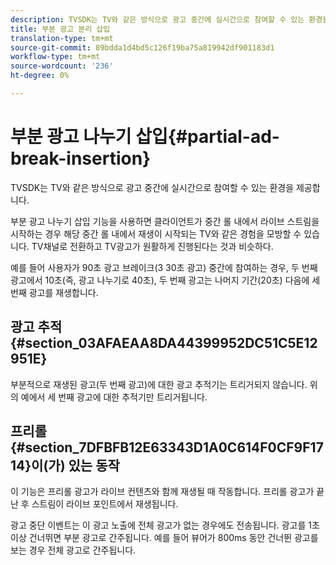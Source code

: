 ```yaml
---
description: TVSDK는 TV와 같은 방식으로 광고 중간에 실시간으로 참여할 수 있는 환경을 제공합니다.
title: 부분 광고 분리 삽입
translation-type: tm+mt
source-git-commit: 89bdda1d4bd5c126f19ba75a819942df901183d1
workflow-type: tm+mt
source-wordcount: '236'
ht-degree: 0%

---
```



# 부분 광고 나누기 삽입{#partial-ad-break-insertion}

TVSDK는 TV와 같은 방식으로 광고 중간에 실시간으로 참여할 수 있는 환경을 제공합니다.

부분 광고 나누기 삽입 기능을 사용하면 클라이언트가 중간 롤 내에서 라이브 스트림을 시작하는 경우 해당 중간 롤 내에서 재생이 시작되는 TV와 같은 경험을 모방할 수 있습니다. TV채널로 전환하고 TV광고가 원활하게 진행된다는 것과 비슷하다.

예를 들어 사용자가 90초 광고 브레이크(3 30초 광고) 중간에 참여하는 경우, 두 번째 광고에서 10초(즉, 광고 나누기로 40초), 두 번째 광고는 나머지 기간(20초) 다음에 세 번째 광고를 재생합니다.

## 광고 추적 {#section_03AFAEAA8DA44399952DC51C5E12951E}

부분적으로 재생된 광고(두 번째 광고)에 대한 광고 추적기는 트리거되지 않습니다. 위의 예에서 세 번째 광고에 대한 추적기만 트리거됩니다.

## 프리롤 {#section_7DFBFB12E63343D1A0C614F0CF9F1714}이(가) 있는 동작

이 기능은 프리롤 광고가 라이브 컨텐츠와 함께 재생될 때 작동합니다. 프리롤 광고가 끝난 후 스트림이 라이브 포인트에서 재생됩니다.

광고 중단 이벤트는 이 광고 노출에 전체 광고가 없는 경우에도 전송됩니다. 광고를 1초 이상 건너뛰면 부분 광고로 간주됩니다. 예를 들어 뷰어가 800ms 동안 건너뛴 광고를 보는 경우 전체 광고로 간주됩니다.
